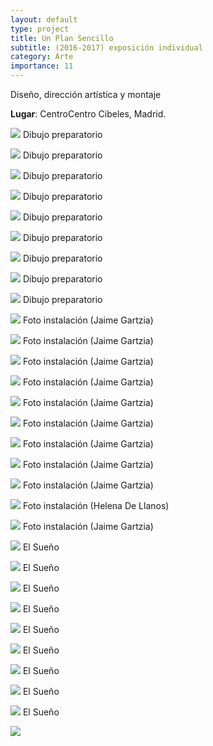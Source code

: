 ```yaml
---
layout: default
type: project
title: Un Plan Sencillo
subtitle: (2016-2017) exposición individual
category: Arte
importance: 11
---
```


Diseño, dirección artística y montaje

**Lugar**: CentroCentro Cibeles, Madrid.

![](01.jpg)
Dibujo preparatorio

![](02.jpg)
Dibujo preparatorio

![](03.jpg)
Dibujo preparatorio

![](04.jpg)
Dibujo preparatorio

![](05.jpg)
Dibujo preparatorio

![](06.jpg)
Dibujo preparatorio

![](07.jpg)
Dibujo preparatorio

![](08.jpg)
Dibujo preparatorio

![](09.jpg)
Dibujo preparatorio

![](09-2.jpg)
Foto instalación (Jaime Gartzia)

![](09-3.jpg)
Foto instalación (Jaime Gartzia)

![](10.jpg)
Foto instalación (Jaime Gartzia)

![](11.jpg)
Foto instalación (Jaime Gartzia)

![](12.jpg)
Foto instalación (Jaime Gartzia)

![](13.jpg)
Foto instalación (Jaime Gartzia)

![](14.jpg)
Foto instalación (Jaime Gartzia)

![](15.jpg)
Foto instalación (Jaime Gartzia)

![](16.jpg)
Foto instalación (Jaime Gartzia)

![](17.jpg)
Foto instalación (Helena De Llanos)

![](18.jpg)
Foto instalación (Jaime Gartzia)

![](19.jpg)
El Sueño

![](20.jpg)
El Sueño

![](21.jpg)
El Sueño

![](22.jpg)
El Sueño

![](23.jpg)
El Sueño

![](24.jpg)
El Sueño

![](25.jpg)
El Sueño

![](26.jpg)
El Sueño

![](27.jpg)
El Sueño

![](fotograma.jpg)
